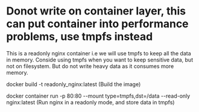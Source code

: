 Donot write on container layer, this can put container into performance problems, use tmpfs instead
===================================================================================================
This is a readonly nginx container i.e we will use tmpfs to keep all the data in memory. Conside using tmpfs when you want to keep sensitive data, but not on filesystem.
But do not write heavy data as it consumes more memory.

docker build -t readonly_nginx:latest (Build the image)

docker container run -p 80:80 --mount type=tmpfs,dst=/data --read-only nginx:latest (Run nginx in a readonly mode, and store data in tmpfs)